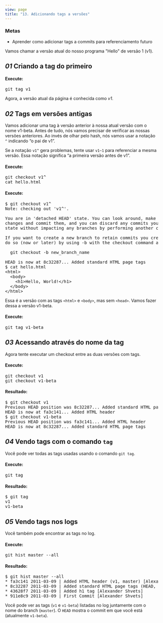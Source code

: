 ```yaml
---
view: page
title: "13. Adicionando tags a versões"
---
```


<h3>Metas</h3>

<ul><li>Aprender como adicionar tags a commits para referenciamento futuro</li></ul>

<p>Vamos chamar a versão atual do nosso programa "Hello" de versão 1 (v1).</p>

<h2><em>01</em> Criando a tag do primeiro</h2>

<h4 class="h4-pre">Execute:</h4>

<pre class="instructions">git tag v1</pre>

<p>Agora, a versão atual da página é conhecida como <em>v1</em>.</p>

<h2><em>02</em> Tags em versões antigas</h2>

<p>Vamos adicionar uma tag à versão anterior à nossa atual versão com o nome v1-beta. Antes de tudo, nós vamos precisar de verificar as nossas versões anteriores. Ao invés de olhar pelo hash, nós vamos usar a notação <code>^</code> indicando &#8220;o pai de v1&#8221;.</p>

<p class="note">Se a notação <code>v1^</code> gera problemas, tente usar <code>v1~1</code> para referenciar a mesma versão. Essa notação significa &#8220;a primeira versão antes de v1&#8221;.</p>

<h4 class="h4-pre">Execute:</h4>

<pre class="instructions">git checkout v1^
cat hello.html</pre>

<h4 class="h4-pre">Execute:</h4>

<pre class="sample">$ git checkout v1^
Note: checking out 'v1^'.

You are in 'detached HEAD' state. You can look around, make experimental
changes and commit them, and you can discard any commits you make in this
state without impacting any branches by performing another checkout.

If you want to create a new branch to retain commits you create, you may
do so (now or later) by using -b with the checkout command again. Example:

  git checkout -b new_branch_name

HEAD is now at 8c32287... Added standard HTML page tags
$ cat hello.html
&lt;html&gt;
  &lt;body&gt;
    &lt;h1&gt;Hello, World!&lt;/h1&gt;
  &lt;/body&gt;
&lt;/html&gt;</pre>

<p>Essa é a versão com as tags <code>&lt;html&gt;</code> e <code>&lt;body&gt;</code>, mas sem <code>&lt;head&gt;</code>. Vamos fazer dessa a versão v1-beta.</p>

<h4 class="h4-pre">Execute:</h4>

<pre class="instructions">git tag v1-beta</pre>

<h2><em>03</em> Acessando através do nome da tag</h2>

<p>Agora tente executar um checkout entre as duas versões com tags.</p>

<h4 class="h4-pre">Execute:</h4>

<pre class="instructions">git checkout v1
git checkout v1-beta</pre>

<h4 class="h4-pre">Resultado:</h4>

<pre class="sample">$ git checkout v1
Previous HEAD position was 8c32287... Added standard HTML page tags
HEAD is now at fa3c141... Added HTML header
$ git checkout v1-beta
Previous HEAD position was fa3c141... Added HTML header
HEAD is now at 8c32287... Added standard HTML page tags</pre>

<h2><em>04</em> Vendo tags com o comando <code>tag</code></h2>

<p>Você pode ver todas as tags usadas usando o comando <code>git tag</code>.</p>

<h4 class="h4-pre">Execute:</h4>

<pre class="instructions">git tag</pre>

<h4 class="h4-pre">Resultado:</h4>

<pre class="sample">$ git tag
v1
v1-beta</pre>

<h2><em>05</em> Vendo tags nos logs</h2>

<p>Você também pode encontrar as tags no log.</p>

<h4 class="h4-pre">Execute:</h4>

<pre class="instructions">git hist master --all</pre>

<h4 class="h4-pre">Resultado:</h4>

<pre class="sample">$ git hist master --all
* fa3c141 2011-03-09 | Added HTML header (v1, master) [Alexander Shvets]
* 8c32287 2011-03-09 | Added standard HTML page tags (HEAD, v1-beta) [Alexander Shvets]
* 43628f7 2011-03-09 | Added h1 tag [Alexander Shvets]
* 911e8c9 2011-03-09 | First Commit [Alexander Shvets]</pre>

<p>Você pode ver as tags (<code>v1</code> e <code>v1-beta</code>) listadas no log juntamente com o nome do branch (<code>master</code>). O <code>HEAD</code> mostra o commit em que você está (atualmente <code>v1-beta</code>).</p>
